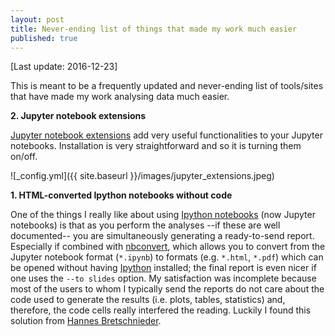 ```yaml
---
layout: post
title: Never-ending list of things that made my work much easier
published: true
---
```


[Last update: 2016-12-23]

This is meant to be a frequently updated and never-ending list of tools/sites that have made my work analysing data much easier.


**2. Jupyter notebook extensions**

[Jupyter notebook extensions](https://github.com/ipython-contrib/jupyter_contrib_nbextensions) add very useful functionalities to your Jupyter notebooks. Installation is very straightforward and so it is turning them on/off.

![_config.yml]({{ site.baseurl }}/images/jupyter_extensions.jpeg)

**1. HTML-converted Ipython notebooks without code**

One of the things I really like about using [Ipython notebooks](https://ipython.org/notebook.html) (now Jupyter notebooks) is that as you perform the analyses --if these are well documented-- you are simultaneously generating a ready-to-send report. Especially if combined with [nbconvert](https://github.com/jupyter/nbconvert), which allows you to convert from the Jupyter notebook format (`*.ipynb`) to formats (e.g. `*.html`, `*.pdf`) which can be opened without having [Ipython](http://ipython.org/) installed; the final report is even nicer if one uses the `--to slides` option. My satisfaction was incomplete because most of the users to whom I typically send the reports do not care about the code used to generate the results (i.e. plots, tables, statistics) and, therefore, the code cells really interfered the reading. Luckily I found this solution from [Hannes Bretschnieder](http://hannes-brt.github.io/blog/2013/08/11/ipython-slideshows-will-change-the-way-you-work/).
